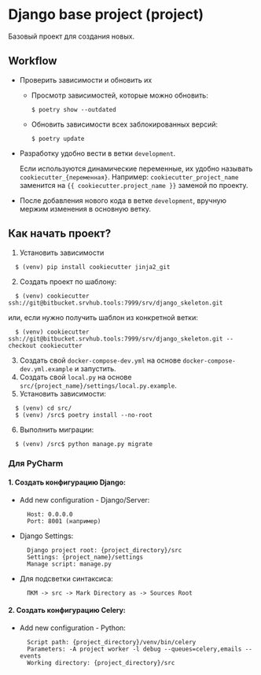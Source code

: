 Django base project (project)
===========

Базовый проект для создания новых.

## Workflow

* Проверить зависимости и обновить их
  + Просмотр зависимостей, которые можно обновить:
    ```shell
    $ poetry show --outdated
    ```
  + Обновить зависимости всех заблокированных версий:
    ```shell
    $ poetry update
    ```

* Разработку удобно вести в ветки `development`.

  Если используются динамические переменные, их удобно называть `cookiecutter_{переменная}`.
  Например: `cookiecutter_project_name` заменится на `{{ cookiecutter.project_name }}` заменой по проекту.

* После добавления нового кода в ветке `development`, вручную мержим изменения в основную ветку.

## Как начать проект?

1. Установить зависимости

  ```shell
    $ (venv) pip install cookiecutter jinja2_git
  ```

2. Создать проект по шаблону:

  ```shell
    $ (venv) cookiecutter ssh://git@bitbucket.srvhub.tools:7999/srv/django_skeleton.git
  ```

или, если нужно получить шаблон из конкретной ветки:

  ```shell
    $ (venv) cookiecutter ssh://git@bitbucket.srvhub.tools:7999/srv/django_skeleton.git --checkout cookiecutter
  ```

3. Создать свой `docker-compose-dev.yml` на основе `docker-compose-dev.yml.example` и запустить.
4. Создать свой `local.py` на основе `src/{project_name}/settings/local.py.example`.
5. Установить зависимости:

  ```shell
    $ (venv) cd src/
    $ (venv) /src$ poetry install --no-root
  ```

6. Выполнить миграции:

  ```shell
    $ (venv) /src$ python manage.py migrate
  ```

### Для PyCharm

#### 1. Создать конфигурацию Django:

+ Add new configuration - Django/Server:

   ```
     Host: 0.0.0.0
     Port: 8001 (например)
   ```

+ Django Settings:

   ```
     Django project root: {project_directory}/src
     Settings: {project_name}/settings
     Manage script: manage.py
   ```

+ Для подсветки синтаксиса:

   ```
     ПКМ -> src -> Mark Directory as -> Sources Root
   ```

#### 2. Создать конфигурацию Celery:

+ Add new configuration - Python:

   ```
     Script path: {project_directory}/venv/bin/celery
     Parameters: -A project worker -l debug --queues=celery,emails --events
     Working directory: {project_directory}/src
   ```
